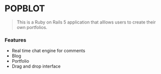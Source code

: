 # POPBLOT

> This is a Ruby on Rails 5 application that alllows users to create their own portfolios.

### Features

- Real time chat engine for comments
- Blog
- Portfolio
- Drag and drop interface

